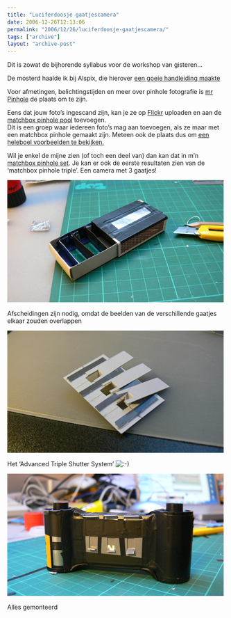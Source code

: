 ```yaml
---
title: "Luciferdoosje gaatjescamera"
date: 2006-12-26T12:13:06
permalink: "2006/12/26/luciferdoosje-gaatjescamera/"
tags: ["archive"]
layout: "archive-post"
---
```

Dit is zowat de bijhorende syllabus voor de workshop van gisteren…

De mosterd haalde ik bij Alspix, die hierover [een goeie handleiding maakte](http://alspix.blog.co.uk/2005/12/31/matchbox_pinhole~428481 "http://alspix.blog.co.uk/2005/12/31/matchbox_pinhole~428481")

Voor afmetingen, belichtingstijden en meer over pinhole fotografie is [mr Pinhole](http://www.mrpinhole.com/ "http://www.mrpinhole.com/") de plaats om te zijn.

Eens dat jouw foto’s ingescand zijn, kan je ze op [Flickr](http://www.flickr.com/ "http://www.flickr.com") uploaden en aan de [matchbox pinhole pool](http://www.flickr.com/groups/matchboxpinhole/pool/ "http://www.flickr.com/groups/matchboxpinhole/pool/") toevoegen.  
Dit is een groep waar iedereen foto’s mag aan toevoegen, als ze maar met een matchbox pinhole gemaakt zijn. Meteen ook de plaats dus om [een heleboel voorbeelden te bekijken.](http://www.flickr.com/groups/matchboxpinhole/pool/ "http://www.flickr.com/groups/matchboxpinhole/pool/")

Wil je enkel de mijne zien (of toch een deel van) dan kan dat in m’n [matchbox pinhole set](http://www.flickr.com/photos/simonvanherweghe/sets/72157594183417534/ "http://www.flickr.com/photos/simonvanherweghe/sets/72157594183417534/"). Je kan er ook de eerste resultaten zien van de ‘matchbox pinhole triple’. Een camera met 3 gaatjes!

![Matchbox pinhole triple](/images/blog/2006/12/p1050611.jpg)

Afscheidingen zijn nodig, omdat de beelden van de verschillende gaatjes elkaar zouden overlappen

![Advandced triple shutter system](/images/blog/2006/12/p1050616.jpg)

Het ‘Advanced Triple Shutter System’ ![:-)](http://www.donebysimon.be/blog/wp-includes/images/smilies/icon_smile.gif)

![Matchbox pinhole triple](/images/blog/2006/12/p1050624.jpg)

Alles gemonteerd
